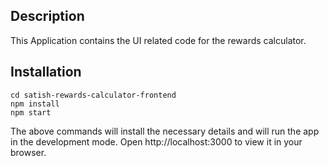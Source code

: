 ## Description
This Application contains the UI related code for the rewards calculator.

## Installation
```
cd satish-rewards-calculator-frontend
npm install
npm start
```
The above commands will install the necessary details and will run the app in the development mode.
Open http://localhost:3000 to view it in your browser.
